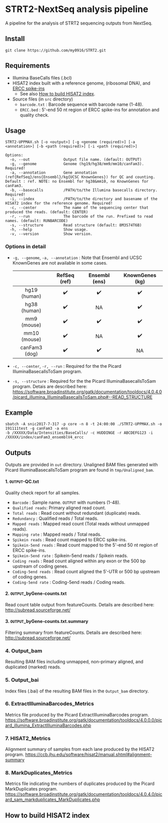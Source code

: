# STRT2-NextSeq analysis pipeline

A pipeline for the analysis of STRT2 sequencing outputs from NextSeq.   

## Install
```
git clone https://github.com/my0916/STRT2.git
```

## Requirements
- Illumina BaseCalls files (.bcl)
- HISAT2 index built with a reference genome, (ribosomal DNA), and [ERCC spike-ins](https://www-s.nist.gov/srmors/certificates/documents/SRM2374_putative_T7_products_NoPolyA_v2.FASTA)
  - See also [How to build HISAT2 index](#Usage).
- Source files (in `src` directory)
  - `barcode.txt` : Barcode sequence with barcode name (1-48).
  - `ERCC.bed` : 5'-end 50 nt region of ERCC spike-ins for annotation and quality check.

## Usage
```
STRT2-UPPMAX.sh [-o <output>] [-g <genome (required)>] [-a <annotation>] [-b <path (required)>] [-i <path (required)>]

Options:
  -o, --out               Output file name. (default: OUTPUT)
  -g, --genome            Genome (hg19/hg38/mm9/mm10/canFam3). Required!
  -a, --annotation        Gene annotation (ref{RefSeq}/ens{Ensembl}/kg{UCSC KnownGenes}) for QC and counting. Default : ref. NOTE: no Ensembl for hg38&mm10, no KnownGenes for canFam3. 
  -b, --basecalls         /PATH/to/the Illumina basecalls directory. Required!
  -i, --index             /PATH/to/the directory and basename of the HISAT2 index for the reference genome. Required!
  -c, --center            The name of the sequencing center that produced the reads. (default: CENTER)
  -r, --run               The barcode of the run. Prefixed to read names. (default: RUNBARCODE)
  -s, --structure         Read structure (default: 8M3S74T6B)
  -h, --help              Show usage.
  -v, --version           Show version.
```

### Options in detail
- `-g, --genome`, `-a, --annotation` : Note that Ensembl and UCSC KnownGenes are not available in some cases.

   | | RefSeq (ref) | Ensembl (ens) | KnownGenes (kg) |
   | :---: | :---: | :---: | :---: |
   | hg19 (human) | :heavy_check_mark: | :heavy_check_mark: | :heavy_check_mark: |
   | hg38 (human) | :heavy_check_mark: | NA | :heavy_check_mark: |
   | mm9 (mouse) | :heavy_check_mark: | :heavy_check_mark: | :heavy_check_mark: |
   | mm10 (mouse) | :heavy_check_mark: | NA | :heavy_check_mark: |
   | canFam3 (dog) | :heavy_check_mark: | :heavy_check_mark: | NA |
   
- `-c, --center`, `-r, --run` : Required for the the Picard IlluminaBasecallsToSam program.
- `-s, --structure` : Required for the the Picard IlluminaBasecallsToSam program. Detais are described here:
https://software.broadinstitute.org/gatk/documentation/tooldocs/4.0.4.0/picard_illumina_IlluminaBasecallsToSam.php#--READ_STRUCTURE

## Example
```
sbatch -A snic2017-7-317 -p core -n 8 -t 24:00:00 ./STRT2-UPPMAX.sh -o 191111test -g canFam3 -a ens
-b /XXXXX/Data/Intensities/BaseCalls/ -c HUDDINGE -r ABCDEFG123 -i /XXXXX/index/canFam3_ensemblV4_ercc
```

## Outputs
Outputs are provided in `out` directory.
Unaligned BAM files generated with Picard IlluminaBasecallsToSam program are found in `tmp/Unaligned_bam`.

#### 1. `OUTPUT`-QC.txt
Quality check report for all samples.
- `Barcode` : Sample name. `OUTPUT` with numbers (1-48).
- `Qualified reads`: Primary aligned read count.	
- `Total reads` : Read count without redundant (duplicate) reads.
- `Redundancy` : Qualified reads / Total reads. 
- `Mapped reads` : Mapped read count (Total reads without unmapped reads). 
- `Mapping rate` : Mapped reads / Total reads. 
- `Spikein reads` : Read count mapped to ERCC spike-ins.
- `Spikein-5end reads` : Read count mapped to the 5'-end 50 nt region of ERCC spike-ins.
- `Spikein-5end rate` : Spikein-5end reads / Spikein reads.
- `Coding reads` : Read count aligned within any exon or the 500 bp upstream of coding genes.
- `Coding-5end reads` : Read count aligned the 5′-UTR or 500 bp upstream of coding genes. 
- `Coding-5end rate` : Coding-5end reads / Coding reads.

#### 2. `OUTPUT`_byGene-counts.txt
Read count table output from featureCounts. Details are described here: http://subread.sourceforge.net/

#### 3. `OUTPUT`_byGene-counts.txt.summary
Filtering summary from featureCounts. Details are described here: http://subread.sourceforge.net/

### 4. Output_bam
Resulting BAM files including unmapped, non-primary aligned, and duplicated (marked) reads.

### 5. Output_bai
Index files (.bai) of the resulting BAM files in the `Output_bam` directory.

### 6. ExtractIlluminaBarcodes_Metrics
Metrics file produced by the Picard ExtractIlluminaBarcodes program.
https://software.broadinstitute.org/gatk/documentation/tooldocs/4.0.0.0/picard_illumina_ExtractIlluminaBarcodes.php

### 7. HISAT2_Metrics
Alignment summary of samples from each lane produced by the HISAT2 program. 
https://ccb.jhu.edu/software/hisat2/manual.shtml#alignment-summary

### 8. MarkDuplicates_Metrics
Metrics file indicating the numbers of duplicates produced by the Picard MarkDuplicates program.
https://software.broadinstitute.org/gatk/documentation/tooldocs/4.0.4.0/picard_sam_markduplicates_MarkDuplicates.php


## How to build HISAT2 index
